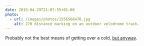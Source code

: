 ```yaml
---
date: 2019-04-29T21:07:55+01:00
photo:
  - url: /images/photos/1556568470.jpg
    alt: 270 distance marking on an outdoor velodrome track.
---
```

Probably not the best means of getting over a cold, [but anyway](https://strava.app.link/4T3EMZS2hW).
